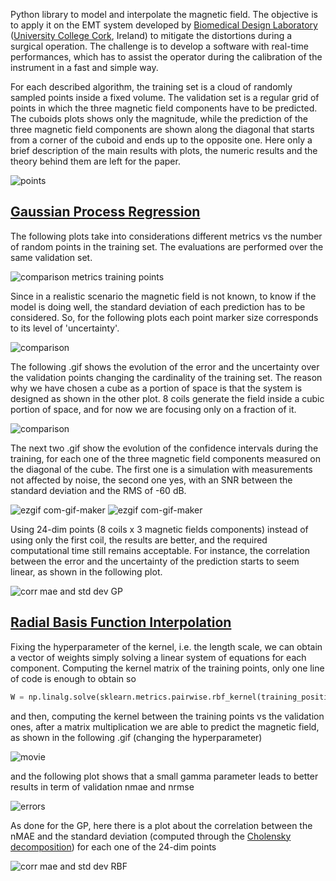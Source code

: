 Python library to model and interpolate the magnetic field. The objective is to apply it on the EMT system developed by [Biomedical Design Laboratory](https://biodesignucc.ie/build/html/index.html) ([University College Cork](https://www.ucc.ie/en/), Ireland) to mitigate the distortions during a surgical operation. The challenge is to develop a software with real-time performances, which has to assist the operator during the calibration of the instrument in a fast and simple way.

For each described algorithm, the training set is a cloud of randomly sampled points inside a fixed volume. The validation set is a regular grid of points in which the three magnetic field components have to be predicted. The cuboids plots shows only the magnitude, while the prediction of the three magnetic field components are shown along the diagonal that starts from a corner of the cuboid and ends up to the opposite one. Here only a brief description of the main results with plots, the numeric results and the theory behind them are left for the paper. 

![points](https://user-images.githubusercontent.com/62892813/154316415-648a3016-045c-4fa8-8f53-236be1a13eec.png)

## [Gaussian Process Regression](https://scikit-learn.org/stable/modules/generated/sklearn.gaussian_process.GaussianProcessRegressor.html)
The following plots take into considerations different metrics vs the number of random points in the training set. The evaluations are performed over the same validation set. 

![comparison metrics training points](https://user-images.githubusercontent.com/62892813/154314397-1cc4b624-e564-4948-8562-c452c58b062f.png)

Since in a realistic scenario the magnetic field is not known, to know if the model is doing well, the standard deviation of each prediction has to be considered. So, for the following plots each point marker size corresponds to its level of 'uncertainty'.

![comparison](https://user-images.githubusercontent.com/62892813/154316745-767108df-9d21-463b-a3ab-5c57708b1935.png)

The following .gif shows the evolution of the error and the uncertainty over the validation points changing the cardinality of the training set. The reason why we have chosen a cube as a portion of space is that the system is designed as shown in the other plot. 8 coils generate the field inside a cubic portion of space, and for now we are focusing only on a fraction of it.

![comparison](https://user-images.githubusercontent.com/62892813/154314386-9d2d61eb-031f-4a78-9292-9b6344e7d532.gif)

The next two .gif show the evolution of the confidence intervals during the training, for each one of the three magnetic field components measured on the diagonal of the cube. The first one is a simulation with measurements not affected by noise, the second one yes, with an SNR between the standard deviation and the RMS of -60 dB.

![ezgif com-gif-maker](https://user-images.githubusercontent.com/62892813/154541454-aff8b2c4-6218-4c3a-9e4a-2fe8c0c7fc66.gif)
![ezgif com-gif-maker](https://user-images.githubusercontent.com/62892813/154707767-c44c99e3-351c-4730-8800-e2a3f8aec33a.gif)

Using 24-dim points (8 coils x 3 magnetic fields components) instead of using only the first coil, the results are better, and the required computational time still remains acceptable. For instance, the correlation between the error and the uncertainty of the prediction starts to seem linear, as shown in the following plot.

![corr mae and std dev GP](https://user-images.githubusercontent.com/62892813/156599859-146c9e5c-715a-4dce-8370-d7eb35a56dc3.png)

## [Radial Basis Function Interpolation](https://en.wikipedia.org/wiki/Radial_basis_function_interpolation)

Fixing the hyperparameter of the kernel, i.e. the length scale, we can obtain a vector of weights simply solving a linear system of equations for each component. Computing the kernel matrix of the training points, only one line of code is enough to obtain so
```Python
W = np.linalg.solve(sklearn.metrics.pairwise.rbf_kernel(training_positions, gamma=gamma), magnetic_field_measurements)
```
and then, computing the kernel between the training points vs the validation ones, after a matrix multiplication we are able to predict the magnetic field, as shown in the following .gif (changing the hyperparameter)

![movie](https://user-images.githubusercontent.com/62892813/156361455-8c8ca59d-6acb-43d6-ae93-d0b00065e34f.gif)

and the following plot shows that a small gamma parameter leads to better results in term of validation nmae and nrmse

![errors](https://user-images.githubusercontent.com/62892813/156388267-4a6c50bb-9e81-403c-b903-86ccab6eadb0.png)

As done for the GP, here there is a plot about the correlation between the nMAE and the standard deviation (computed through the [Cholensky decomposition](https://stats.stackexchange.com/questions/330185/how-to-calculate-the-standard-deviation-for-a-gaussian-process)) for each one of the 24-dim points

![corr mae and std dev RBF](https://user-images.githubusercontent.com/62892813/156600120-dcf971cb-ce06-461f-b1f1-899830ac44f8.png)
